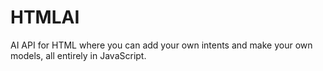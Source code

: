 # HTMLAI
AI API for HTML where you can add your own intents and make your own models, all entirely in JavaScript.

